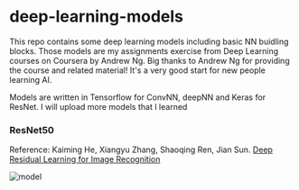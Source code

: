 # deep-learning-models
This repo contains some deep learning models including basic NN buidling blocks. 
Those models are my assignments exercise from Deep Learning courses on Coursera by Andrew Ng.
Big thanks to Andrew Ng for providing the course and related material! It's a very good start for new people learning AI.

Models are written in Tensorflow for ConvNN, deepNN and Keras for ResNet. 
I will upload more models that I learned

### ResNet50
Reference: Kaiming He, Xiangyu Zhang, Shaoqing Ren, Jian Sun. [Deep Residual Learning for Image Recognition](https://arxiv.org/abs/1512.03385)

![model](https://user-images.githubusercontent.com/40868950/42415821-0882583a-822b-11e8-9f0e-b2c1c5c02089.png)
